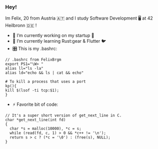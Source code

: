 ### Hey!

Im Felix, 20 from Austria 🇦🇹 and I study Software Development 🖥 at 42 Heilbronn 🇩🇪
!
- 🔭 I’m currently working on my startup 🚀
- 🌱 I’m currently learning Rust:gear & Flutter 🐦
- 🎛 This is my .bashrc: 
```
// .bashrc from FelixBrgm
export PS1="\W> "
alias ll="ls -la"
alias ld="echo && ls | cat && echo"

# To kill a process that uses a port
kp(){ 
kill $(lsof -ti tcp:$1);
}
```
- ⚡ Favorite bit of code: 
```
// It's a super short version of get_next_line in C.
char *get_next_line(int fd)
{
  char *s = malloc(10000), *c = s;
  while (read(fd, c, 1) > 0 && *c++ != '\n');
  return s > c ? (*c = '\0') : (free(s), NULL);
}
```
